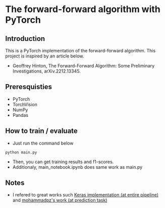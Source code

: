 # The forward-forward algorithm with PyTorch

## Introduction

This is a PyTorch implementation of the forward-forward algorithm. This project is inspired by an article below.
* Geoffrey Hinton, The Forward-Forward Algorithm: Some Preliminary Investigations, arXiv.2212.13345.

## Preresquisties
* PyTorch
* TorchVision
* NumPy
* Pandas

## How to train / evaluate
* Just run the command below
```
python main.py
```
* Then, you can get training results and f1-scores.
* Additionaly, main_notebook.ipynb does same work as main.py

## Notes
* I refered to great works such
[Keras implementation (at entire pipeline)](https://keras.io/examples/vision/forwardforward/) and 
[mohammadpz's work (at prediction task)](https://github.com/mohammadpz/pytorch_forward_forward)
